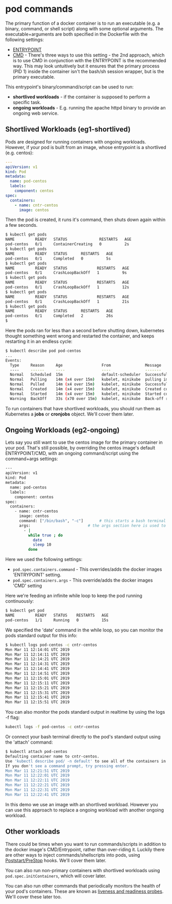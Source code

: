 # pod commands

The primary function of a docker container is to run an executable (e.g. a binary, command, or shell script) along with some optional arguments. The executable+arguments are both specified in the Dockerfile with the following settings:

- [ENTRYPOINT](https://docs.docker.com/engine/reference/builder/#entrypoint)
- [CMD](https://docs.docker.com/engine/reference/builder/#cmd) - There's three ways to use this setting - the 2nd approach, which is to use CMD in conjunction with the ENTRYPOINT is the recommended way. This may look untuitively but it ensures that the primary process (PID 1) inside the container isn't the bash/sh session wrapper, but is the primary executable.

This entrypoint's binary/command/script can be used to run:

- **shortlived workloads** - if the container is supposed to perform a specific task.
- **ongoing workloads** - E.g. running the apache httpd binary to provide an ongoing web service.

## Shortlived Workloads (eg1-shortlived)

Pods are designed for running containers with ongoing workloads. However, if your pod is built from an image, whose entrypoint is a shortlived (e.g. centos):

```yaml
---
apiVersion: v1
kind: Pod
metadata:
  name: pod-centos
  labels:
    component: centos
spec:
  containers:
    - name: cntr-centos
      image: centos
```

Then the pod is created, it runs it's command, then shuts down again within a few seconds.

```bash
$ kubectl get pods
NAME         READY   STATUS              RESTARTS   AGE
pod-centos   0/1     ContainerCreating   0          2s
$ kubectl get pods
NAME         READY   STATUS      RESTARTS   AGE
pod-centos   0/1     Completed   0          5s
$ kubectl get pods
NAME         READY   STATUS             RESTARTS   AGE
pod-centos   0/1     CrashLoopBackOff   1          9s
$ kubectl get pods
NAME         READY   STATUS             RESTARTS   AGE
pod-centos   0/1     CrashLoopBackOff   1          12s
$ kubectl get pods
NAME         READY   STATUS             RESTARTS   AGE
pod-centos   0/1     CrashLoopBackOff   1          21s
$ kubectl get pods
NAME         READY   STATUS      RESTARTS   AGE
pod-centos   0/1     Completed   2          26s
$
```

Here the pods ran for less than a second before shutting down, kubernetes thought something went wrong and restarted the container, and keeps restarting it in an endless cycle:

```bash
$ kubectl describe pod pod-centos
...
Events:
  Type     Reason     Age                 From               Message
  ----     ------     ----                ----               -------
  Normal   Scheduled  15m                 default-scheduler  Successfully assigned default/pod-centos to minikube
  Normal   Pulling    14m (x4 over 15m)   kubelet, minikube  pulling image "centos"
  Normal   Pulled     14m (x4 over 15m)   kubelet, minikube  Successfully pulled image "centos"
  Normal   Created    14m (x4 over 15m)   kubelet, minikube  Created container
  Normal   Started    14m (x4 over 15m)   kubelet, minikube  Started container
  Warning  BackOff    33s (x70 over 15m)  kubelet, minikube  Back-off restarting failed container

```

To run containers that have shortlived workloads, you should run them as Kubernetes a **jobs** or **cronjobs** object. We'll cover them later.

## Ongoing Workloads (eg2-ongoing)

Lets say you still want to use the centos image for the primary container in your pod. That's still possible, by overriding the centos image's default ENTRYPOINT/CMD, with an ongoing command/script using the command+args settings:

```bash
---
apiVersion: v1
kind: Pod
metadata:
  name: pod-centos
  labels:
    component: centos
spec:
  containers:
    - name: cntr-centos
      image: centos
      command: ["/bin/bash", "-c"]       # this starts a bash terminal and feeds the args content into it
      args:                         # the args section here is used to store a small shell script
        - |
          while true ; do
            date
            sleep 10
          done
```

Here we used the following settings:

- `pod.spec.containers.command` - This overrides/adds the docker images 'ENTRYPOINT' setting.
- `pod.spec.containers.args` - This override/adds the docker images 'CMD' setting

Here we're feeding an infinite while loop to keep the pod running continuously:

```bash
$ kubectl get pod
NAME         READY   STATUS    RESTARTS   AGE
pod-centos   1/1     Running   0          15s
```

We specified the 'date' command in the while loop, so you can monitor the pods standard output for this info:

```bash
$ kubectl logs pod-centos -c cntr-centos
Mon Mar 11 12:14:01 UTC 2019
Mon Mar 11 12:14:11 UTC 2019
Mon Mar 11 12:14:21 UTC 2019
Mon Mar 11 12:14:31 UTC 2019
Mon Mar 11 12:14:41 UTC 2019
Mon Mar 11 12:14:51 UTC 2019
Mon Mar 11 12:15:01 UTC 2019
Mon Mar 11 12:15:11 UTC 2019
Mon Mar 11 12:15:21 UTC 2019
Mon Mar 11 12:15:31 UTC 2019
Mon Mar 11 12:15:41 UTC 2019
Mon Mar 11 12:15:51 UTC 2019
```

You can also monitor the pods standard output in realtime by using the logs -f flag:

```bash
kubectl logs -f pod-centos -c cntr-centos
```

Or connect your bash terminal directly to the pod's standard output using the 'attach' command:

```bash
$ kubectl attach pod-centos
Defaulting container name to cntr-centos.
Use 'kubectl describe pod/ -n default' to see all of the containers in this pod.
If you don't see a command prompt, try pressing enter.
Mon Mar 11 12:21:51 UTC 2019
Mon Mar 11 12:22:01 UTC 2019
Mon Mar 11 12:22:11 UTC 2019
Mon Mar 11 12:22:21 UTC 2019
Mon Mar 11 12:22:31 UTC 2019
Mon Mar 11 12:22:41 UTC 2019
```

In this demo we use an image with an shortlived workload. However you can use this approach to replace a ongoing workload with another ongoing workload.

## Other workloads

There could be times when you want to run commands/scripts in addition to the docker image's CMD/Entrypoint, rather than over-riding it. Luckily there are other ways to inject commands/shellscripts into pods, using [Poststart/PreStop](https://kubernetes.io/docs/tasks/configure-pod-container/attach-handler-lifecycle-event/) hooks. We'll cover them later.

You can also run non-primary containers with shortlived workloads using `pod.spec.initContainers`, which will cover later.

You can also run other commands that periodically monitors the health of your pod's containers. These are known as [liveness and readiness probes](https://kubernetes.io/docs/tasks/configure-pod-container/configure-liveness-readiness-probes/). We'll cover these later too.
